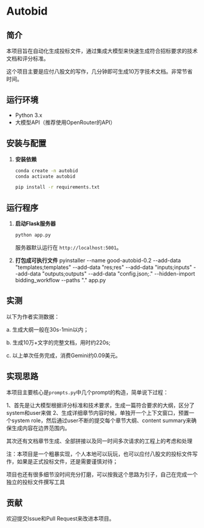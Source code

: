 # Autobid

## 简介

本项目旨在自动化生成投标文件，通过集成大模型来快速生成符合招标要求的技术文档和评分标准。

这个项目主要是应付八股文的写作，几分钟即可生成10万字技术文档。非常节省时间。




## 运行环境

- Python 3.x
- 大模型API（推荐使用OpenRouter的API）

## 安装与配置

1. **安装依赖**
   ```bash
   conda create -n autobid
   conda activate autobid
   ```

   ```bash
   pip install -r requirements.txt
   ```

## 运行程序

1. **启动Flask服务器**

   ```bash
   python app.py
   ```

   服务器默认运行在 `http://localhost:5001`。

3. **打包成可执行文件**
 pyinstaller --name good-autobid-0.2 --add-data "templates;templates" --add-data "res;res" --add-data "inputs;inputs" --add-data "outputs;outputs" --add-data "config.json;."  --hidden-import bidding_workflow --paths "."  app.py

## 实测

以下为作者实测数据：

a. 生成大纲一般在30s-1min以内；

b. 生成10万+文字的完整文档，用时约220s;

c. 以上单次任务完成，消费Gemini约0.09美元。

## 实现思路

本项目主要核心是`prompts.py`中几个prompt的构造，简单说下过程：

1、首先是让大模型根据评分标准和技术要求，生成一篇符合要求的大纲，区分了system和user来做
2、生成详细章节内容时候，单独开一个上下文窗口，预置一个system role，然后通过user不断的提交每个章节大纲、content summary来确保生成内容在边界范围内。

其次还有文档章节生成、全部拼接以及同一时间多次请求的工程上的考虑和处理

注：本项目是一个粗暴实现，个人本地可以玩玩，也可以应付八股文的投标文件写作，如果是正式投标文件，还是需要谨慎对待；

项目也还有很多细节没时间充分打磨，可以按我这个思路为引子，自己在完成一个独立的投标文件撰写工具

## 贡献

欢迎提交Issue和Pull Request来改进本项目。

